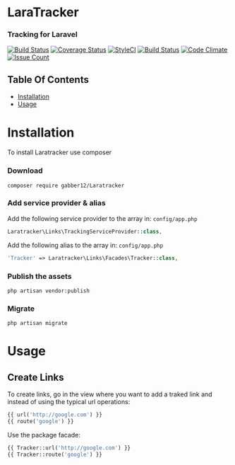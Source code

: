 # LaraTracker
### Tracking for Laravel

[![Build Status](https://travis-ci.org/gabber12/LaraTracker.svg?branch=master)](https://travis-ci.org/gabber12/LaraTracker)
[![Coverage Status](https://coveralls.io/repos/github/gabber12/LaraTracker/badge.svg?branch=tests%2Fcheck-expandedUrl)](https://coveralls.io/github/gabber12/LaraTracker?branch=master)
[![StyleCI](https://styleci.io/repos/82211627/shield?branch=master)](https://styleci.io/repos/82211627)
[![Build Status](https://scrutinizer-ci.com/g/gabber12/Laratracker/badges/build.png?b=master)](https://scrutinizer-ci.com/g/gabber12/Laratracker/build-status/master)
[![Code Climate](https://codeclimate.com/github/gabber12/Laratracker/badges/gpa.svg)](https://codeclimate.com/github/gabber12/Laratracker)
[![Issue Count](https://codeclimate.com/github/gabber12/Laratracker/badges/issue_count.svg)](https://codeclimate.com/github/gabber12/Laratracker)

## Table Of Contents

-   [Installation](#installation)
-   [Usage](#usage)

# Installation

To install Laratracker use composer

### Download

```
composer require gabber12/Laratracker
```

### Add service provider & alias

Add the following service provider to the array in: ```config/app.php```

```php
Laratracker\Links\TrackingServiceProvider::class,
```

Add the following alias to the array in: ```config/app.php```

```php
'Tracker' => Laratracker\Links\Facades\Tracker::class,
```
### Publish the assets

```
php artisan vendor:publish
```

### Migrate

```
php artisan migrate
```

# Usage

## Create Links

To create links, go in the view where you want to add a traked link and instead of using the typical url operations:

```php
{{ url('http://google.com') }}
{{ route('google') }}
```

Use the package facade:

```php
{{ Tracker::url('http://google.com') }}
{{ Tracker::route('google') }}
```
